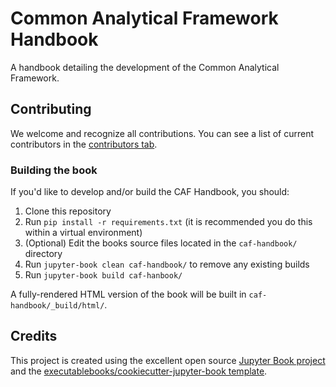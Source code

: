 # Common Analytical Framework Handbook

A handbook detailing the development of the Common Analytical Framework.

## Contributing

We welcome and recognize all contributions. You can see a list of current contributors in the [contributors tab](https://github.com/Transport-for-the-North/caf-handbook/graphs/contributors).

### Building the book

If you'd like to develop and/or build the CAF Handbook, you should:

1. Clone this repository
2. Run `pip install -r requirements.txt` (it is recommended you do this within a virtual environment)
3. (Optional) Edit the books source files located in the `caf-handbook/` directory
4. Run `jupyter-book clean caf-handbook/` to remove any existing builds
5. Run `jupyter-book build caf-hanbook/`

A fully-rendered HTML version of the book will be built in `caf-handbook/_build/html/`.

## Credits

This project is created using the excellent open source [Jupyter Book project](https://jupyterbook.org/) and the [executablebooks/cookiecutter-jupyter-book template](https://github.com/executablebooks/cookiecutter-jupyter-book).

